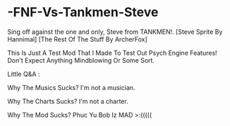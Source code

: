 # -FNF-Vs-Tankmen-Steve
Sing off against the one and only, Steve from TANKMEN!. [Steve Sprite By Hannimal] [The Rest Of The Stuff By ArcherFox]

This Is Just A Test Mod That I Made To Test Out Psych Engine Features! Don't Expect Anything Mindblowing Or Some Sort.

Little Q&A :

Why The Musics Sucks?
I'm not a musician.

Why The Charts Sucks?
I'm not a charter.

Why The Mod Sucks?
Phuc Yu Bob Iz MAD >:(((((
